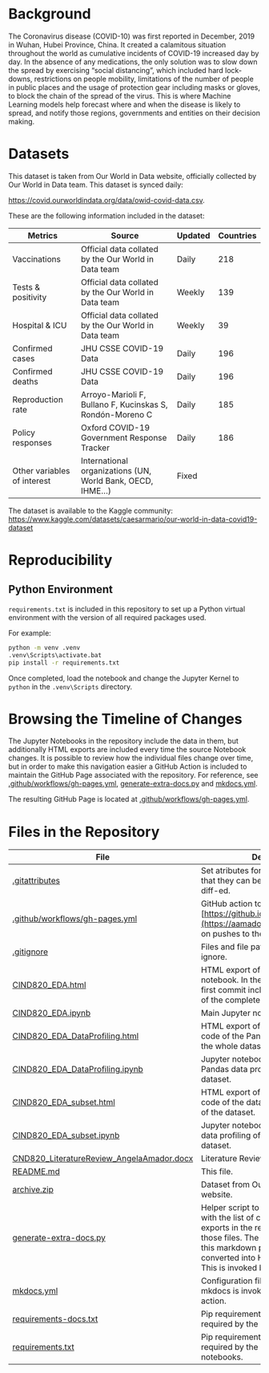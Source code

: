
# Background

The Coronavirus disease (COVID-10) was first reported in December, 2019 in
Wuhan, Hubei Province, China. It created a calamitous situation throughout the
world as cumulative incidents of COVID-19 increased day by day. In the absence
of any medications, the only solution was to slow down the spread by exercising
“social distancing”, which included hard lock-downs, restrictions on people
mobility, limitations of the number of people in public places and the usage of
protection gear including masks or gloves, to block the chain of the spread of
the virus. This is where Machine Learning models help forecast where and when 
the disease is likely to spread, and notify those regions, governments and
entities on their decision making.

# Datasets

This dataset is taken from Our World in Data website, officially collected by Our World in Data team. This dataset is synced daily:

https://covid.ourworldindata.org/data/owid-covid-data.csv. 

These are the following information included in the dataset:

| Metrics | Source | Updated | Countries |
| -- | -- | -- | -- |
| Vaccinations | Official data collated by the Our World in Data team | Daily | 218 |
| Tests & positivity | Official data collated by the Our World in Data team | Weekly | 139 |
| Hospital & ICU | Official data collated by the Our World in Data team | Weekly | 39 |
| Confirmed cases | JHU CSSE COVID-19 Data | Daily | 196 |
| Confirmed deaths | JHU CSSE COVID-19 Data | Daily | 196 |
| Reproduction rate | Arroyo-Marioli F, Bullano F, Kucinskas S, Rondón-Moreno C | Daily | 185 |
| Policy responses | Oxford COVID-19 Government Response Tracker | Daily | 186 |
| Other variables of interest | International organizations (UN, World Bank, OECD, IHME…) | Fixed | |

The dataset is available to the Kaggle community:
https://www.kaggle.com/datasets/caesarmario/our-world-in-data-covid19-dataset

# Reproducibility

## Python Environment

`requirements.txt` is included in this repository to set up a Python virtual
environment with the version of all required packages used.

For example:
```bash
python -m venv .venv
.venv\Scripts\activate.bat
pip install -r requirements.txt
```

Once completed, load the notebook and change the Jupyter Kernel to `python`
in the `.venv\Scripts` directory.

# Browsing the Timeline of Changes

The Jupyter Notebooks in the repository include the data in them, but
additionally HTML exports are included every time the source Notebook changes.
It is possible to review how the individual files change over time, but in
order to make this navigation easier a GitHub Action is included to maintain the
GitHub Page associated with the repository. For reference, see
[.github/workflows/gh-pages.yml](.github/workflows/gh-pages.yml),
[generate-extra-docs.py](generate-extra-docs.py) and
[mkdocs.yml](mkdocs.yml).

The resulting GitHub Page is located at [.github/workflows/gh-pages.yml](.github/workflows/gh-pages.yml).

# Files in the Repository

| File | Description |
| ---- | ---- |
| [.gitattributes](.gitattributes) | Set atributes for LFS stored files so that they can be easily viewed and diff-ed. |
| [.github/workflows/gh-pages.yml](.github/workflows/gh-pages.yml) | GitHub action to update [https://github.io/aamadorc/CIND820](https://aamadorc.github.io/CIND820/) on pushes to the repository. |
| [.gitignore](.gitignore) | Files and file patterns that I want git to ignore. |
| [CIND820\_EDA.html](CIND820\_EDA.html) | HTML export of the main Jupyter notebook. In the history of this file, the first commit includes the data profiling of the complete dataset. |
| [CIND820\_EDA.ipynb](CIND820\_EDA.ipynb) | Main Jupyter notebook with the code. |
| [CIND820\_EDA\_DataProfiling.html](CIND820\_EDA\_DataProfiling.html) | HTML export of Jupyter notebook with code of the Pandas data profiling of of the whole dataset. |
| [CIND820\_EDA\_DataProfiling.ipynb](CIND820\_EDA\_DataProfiling.ipynb) | Jupyter notebook with code of the Pandas data profiling of of the whole dataset.|
| [CIND820\_EDA\_subset.html](CIND820\_EDA\_subset.html) | HTML export of Jupyter notebook with code of the data profiling of a subset of the dataset. |
| [CIND820\_EDA\_subset.ipynb](CIND820\_EDA\_subset.ipynb) | Jupyter notebook with code of the data profiling of a subset of the dataset.|
| [CND820\_LiteratureReview\_AngelaAmador.docx](CND820\_LiteratureReview\_AngelaAmador.docx) | Literature Review document. |
| [README.md](README.md) | This file. |
| [archive.zip](archive.zip) | Dataset from Our World in Data website. |
| [generate-extra-docs.py](generate-extra-docs.py) | Helper script to generate markdown with the list of changes to the HTML exports in the repository, and dump those files. The website is made up of this markdown plus README.md, and converted into HTML using [mkdocs](https://www.mkdocs.org).<br/>This is invoked by the GitHub action. |
| [mkdocs.yml](mkdocs.yml) | Configuration file for mkdocs.<br/>mkdocs is invoked from the GitHub action. |
| [requirements-docs.txt](requirements-docs.txt) | Pip requirements file for the packages required by the GitHub action. |
| [requirements.txt](requirements.txt) | Pip requirements file for the packages required by the code in the Jupyter notebooks. |